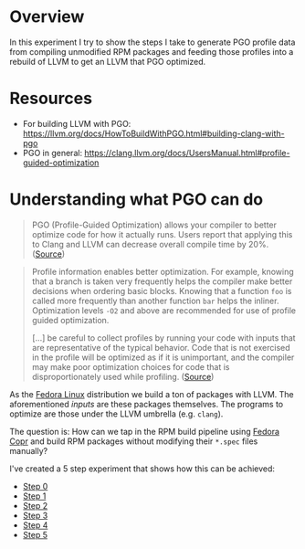 # Overview

In this experiment I try to show the steps I take to generate PGO profile data
from compiling unmodified RPM packages and feeding those profiles into a rebuild
of LLVM to get an LLVM that PGO optimized.

# Resources

* For building LLVM with PGO: https://llvm.org/docs/HowToBuildWithPGO.html#building-clang-with-pgo
* PGO in general: https://clang.llvm.org/docs/UsersManual.html#profile-guided-optimization

# Understanding what PGO can do

> PGO (Profile-Guided Optimization) allows your compiler to better optimize code
> for how it actually runs. Users report that applying this to Clang and LLVM
> can decrease overall compile time by 20%.
([Source](https://llvm.org/docs/HowToBuildWithPGO.html#introduction))

> Profile information enables better optimization. For example, knowing that a
> branch is taken very frequently helps the compiler make better decisions when
> ordering basic blocks. Knowing that a function `foo` is called more frequently
> than another function `bar` helps the inliner. Optimization levels `-O2` and
> above are recommended for use of profile guided optimization.
>
> [...] be careful to collect profiles by running your code with inputs that are
> representative of the typical behavior. Code that is not exercised in the
> profile will be optimized as if it is unimportant, and the compiler may make
> poor optimization choices for code that is disproportionately used while
> profiling.
([Source](https://clang.llvm.org/docs/UsersManual.html#profile-guided-optimization))

As the [Fedora Linux](https://getfedora.org/) distribution we build a ton of
packages with LLVM. The aforementioned *inputs* are these packages themselves.
The programs to optimize are those under the LLVM umbrella (e.g. `clang`).

The question is: How can we tap in the RPM build pipeline using [Fedora
Copr](https://copr.fedorainfracloud.org/) and build RPM packages without
modifying their `*.spec` files manually?

I've created a 5 step experiment that shows how this can be achieved:

* [Step 0](step0/README.md)
* [Step 1](step1/README.md)
* [Step 2](step2/README.md)
* [Step 3](step3/README.md)
* [Step 4](step4/README.md)
* [Step 5](step5/README.md)